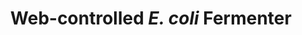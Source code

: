---
layout: post
category: projects
title: Web-controlled _E. coli_ Fermenter
setting: Stanford BIOE 123, Winter 2018
team: <a href="https://www.linkedin.com/in/michaelbecich">Michael Becich</a>, <a href="https://agchempa.github.io/">Augustine Chemparathy</a>
mentors: <a href="https://profiles.stanford.edu/ross-venook">Dr. Ross Venook</a>, <a href="https://profiles.stanford.edu/kwabena-boahen">Dr. Kwabena Boahen</a>
excerpt: |
  We designed and built a fermenter that could be remotely controlled and monitored. Adjustable settings included heat, stirring velocity, and air flow rate; data measurements included optical density and temperature. The user could manually control the system or provide set points for automatic operation.
  <br><br>
  The physical fermenter was built out of machined plastic and common electrical components (a detailed list is provided on the project repository). We used an Arduino Micro microcontroller to control the fermenter. A Wemos D1 mini WiFi microcontroller connected to the Arduino Micro was linked to Stanford's network to locally host a webservice accessible at bamfermenter.stanford.edu. (Unfortunately, we cannot leave our microcontrollers and circuits powered 24/7, so the website is not available anymore.)
thumbnail: https://scontent-lax3-2.cdninstagram.com/v/t51.2885-15/e15/s640x640/28754070_1272985969469435_1280512622055129088_n.jpg?_nc_ht=scontent-lax3-2.cdninstagram.com&_nc_cat=111&_nc_ohc=ww_PwKSvX8gAX9YNAT4&oh=5f727def3c9fc883ca7fb8a037fad060&oe=5EB20B1E
github: https://github.com/bentyeh/bioe123_BAMFermenter
video: https://www.instagram.com/p/BgXUqNODFUF/
---
